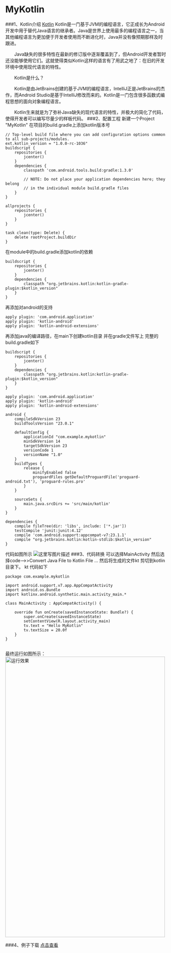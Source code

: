 # MyKotlin

###1、Kotlin介绍
     [Kotlin](https://kotlinlang.org/)
     Kotlin是一门基于JVM的编程语言，它正成长为Android开发中用于替代Java语言的继承者。Java是世界上使用最多的编程语言之一，当其他编程语言为更加便于开发者使用而不断进化时，Java并没有像预期那样及时跟进。

　　Java缺失的很多特性在最新的修订版中逐渐覆盖到了，但Android开发者暂时还没能够使用它们。这就使得类似Kotlin这样的语言有了用武之地了：在旧的开发环境中使用现代语言的特性。

　　Kotlin是什么？

　　Kotlin是由JetBrains创建的基于JVM的编程语言，IntelliJ正是JetBrains的杰作，而Android Studio是基于IntelliJ修改而来的。Kotlin是一门包含很多函数式编程思想的面向对象编程语言。

　　Kotlin生来就是为了弥补Java缺失的现代语言的特性，并极大的简化了代码，使得开发者可以编写尽量少的样板代码。
###2、配置工程
 新建一个Project "MyKotlin"
 在项目的build.gradle上添加kotlin版本号

```
// Top-level build file where you can add configuration options common to all sub-projects/modules.
ext.kotlin_version = "1.0.0-rc-1036"
buildscript {
    repositories {
        jcenter()
    }
    dependencies {
        classpath 'com.android.tools.build:gradle:1.3.0'

        // NOTE: Do not place your application dependencies here; they belong
        // in the individual module build.gradle files
    }
}

allprojects {
    repositories {
        jcenter()
    }
}

task clean(type: Delete) {
    delete rootProject.buildDir
}

```
在module中的build.gradle添加kotlin的依赖
```
buildscript {
    repositories {
        jcenter()
    }
    dependencies {
        classpath "org.jetbrains.kotlin:kotlin-gradle-plugin:$kotlin_version"
    }
}
```
再添加对android的支持
```
apply plugin: 'com.android.application'
apply plugin: 'kotlin-android'
apply plugin: 'kotlin-android-extensions'
```
再添加java的编译路径，在main下创建kotlin目录 并在gradle文件写上
完整的build.gradle如下
```
buildscript {
    repositories {
        jcenter()
    }
    dependencies {
        classpath "org.jetbrains.kotlin:kotlin-gradle-plugin:$kotlin_version"
    }
}

apply plugin: 'com.android.application'
apply plugin: 'kotlin-android'
apply plugin: 'kotlin-android-extensions'

android {
    compileSdkVersion 23
    buildToolsVersion "23.0.1"

    defaultConfig {
        applicationId "com.example.mykotlin"
        minSdkVersion 14
        targetSdkVersion 23
        versionCode 1
        versionName "1.0"
    }
    buildTypes {
        release {
            minifyEnabled false
            proguardFiles getDefaultProguardFile('proguard-android.txt'), 'proguard-rules.pro'
        }
    }

    sourceSets {
        main.java.srcDirs += 'src/main/kotlin'
    }
}

dependencies {
    compile fileTree(dir: 'libs', include: ['*.jar'])
    testCompile 'junit:junit:4.12'
    compile 'com.android.support:appcompat-v7:23.1.1'
    compile "org.jetbrains.kotlin:kotlin-stdlib:$kotlin_version"
}

```
代码如图所示
![这里写图片描述](http://img.blog.csdn.net/20160217164808819)
###3、代码转换
可以选择MainActivity 然后选择code-->>Convert Java File to Kotlin File ...
然后将生成的文件kt 剪切到kotlin目录下。
kt 代码如下
```
package com.example.mykotlin

import android.support.v7.app.AppCompatActivity
import android.os.Bundle
import kotlinx.android.synthetic.main.activity_main.*

class MainActivity : AppCompatActivity() {

    override fun onCreate(savedInstanceState: Bundle?) {
        super.onCreate(savedInstanceState)
        setContentView(R.layout.activity_main)
        tv.text = "Hello MyKotlin"
        tv.textSize = 20.0f
    }
}


```

最终运行如图所示：
<img src="http://img.blog.csdn.net/20160217165421721" width = "500" height = "880" alt="运行效果" align=center />

###4、例子下载
[点击查看](https://github.com/cayden/MyKotlin)
